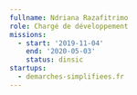 ```yaml
---
fullname: Ndriana Razafitrimo
role: Chargé de développement
missions:
  - start: '2019-11-04'
    end: '2020-05-03'
    status: dinsic
startups:
  - demarches-simplifiees.fr
---
```

